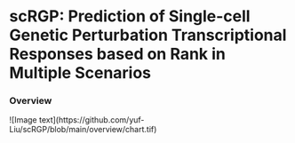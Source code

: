 # scRGP: Prediction of Single-cell Genetic Perturbation Transcriptional Responses based on Rank in Multiple Scenarios

<H3>Overview</H3>
![Image text](https://github.com/yuf-Liu/scRGP/blob/main/overview/chart.tif)
